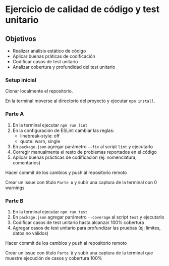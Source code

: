 # Ejercicio de calidad de código y test unitario

## Objetivos

* Realizar análisis estático de código
* Aplicar buenas práticas de codificación
* Codificar casos de test unitario
* Analizar cobertura y profundidad del test unitario

### Setup inicial

Clonar localmente el repositorio. 

En la terminal moverse al directorio del proyecto y ejecutar `npm install`.

### Parte A

1. En la terminal ejecutar `npm run lint`
2. En la configuración de ESLint cambiar las reglas:
    * linebreak-style: off
    * quote: warn, single
3. En `package.json` agregar parámetro `--fix` al script `lint` y ejecutarlo
4. Corregir manualmente el resto de problemas reportados en el código
6. Aplicar buenas prácticas de codificación (ej: nomenclatura, comentarios)
   
Hacer commit de los cambios y push al repositorio remoto

Crear un issue con título `Parte A` y subir una captura de la terminal con 0 warnings


### Parte B

1. En la terminal ejecutar `npm run test`
2. En `package.json` agregar parámetro `--coverage` al script `test` y ejecutarlo
3. Codificar casos de test unitario hasta alcanzar 100% cobertura
4. Agregar casos de test unitario para profundizar las pruebas (ej: límites, datos no válidos)

Hacer commit de los cambios y push al repositorio remoto

Crear un issue con título `Parte B` y subir una captura de la terminal que muestre ejecución de casos y cobertura 100%
